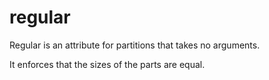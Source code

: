 # regular

Regular is an attribute for partitions that takes no arguments.

It enforces that the sizes of the parts are equal.
